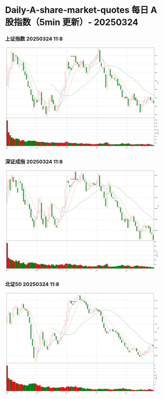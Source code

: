 
# Daily-A-share-market-quotes 每日 A 股指数（5min 更新）- 20250324

### 上证指数 20250324 11:8
![](./fig/2025/3/20250324-sh000001.png)

### 深证成指 20250324 11:8
![](./fig/2025/3/20250324-sz399001.png)

### 北证50 20250324 11:8
![](./fig/2025/3/20250324-bj899050.png)
